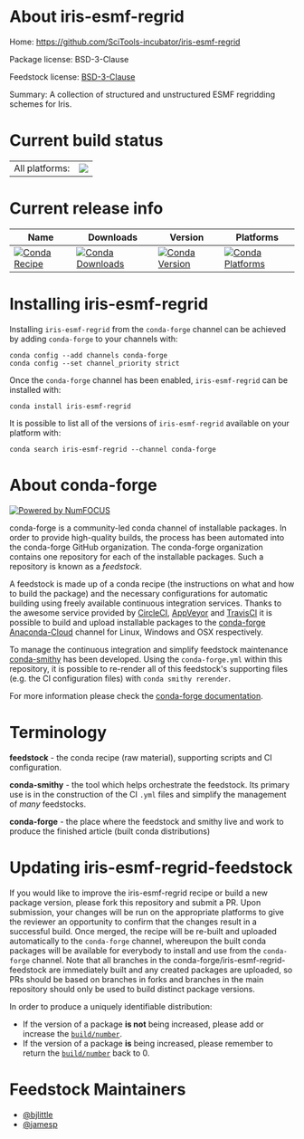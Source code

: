 About iris-esmf-regrid
======================

Home: https://github.com/SciTools-incubator/iris-esmf-regrid

Package license: BSD-3-Clause

Feedstock license: [BSD-3-Clause](https://github.com/conda-forge/iris-esmf-regrid-feedstock/blob/master/LICENSE.txt)

Summary: A collection of structured and unstructured ESMF regridding schemes for Iris.

Current build status
====================


<table><tr><td>All platforms:</td>
    <td>
      <a href="https://dev.azure.com/conda-forge/feedstock-builds/_build/latest?definitionId=12450&branchName=master">
        <img src="https://dev.azure.com/conda-forge/feedstock-builds/_apis/build/status/iris-esmf-regrid-feedstock?branchName=master">
      </a>
    </td>
  </tr>
</table>

Current release info
====================

| Name | Downloads | Version | Platforms |
| --- | --- | --- | --- |
| [![Conda Recipe](https://img.shields.io/badge/recipe-iris--esmf--regrid-green.svg)](https://anaconda.org/conda-forge/iris-esmf-regrid) | [![Conda Downloads](https://img.shields.io/conda/dn/conda-forge/iris-esmf-regrid.svg)](https://anaconda.org/conda-forge/iris-esmf-regrid) | [![Conda Version](https://img.shields.io/conda/vn/conda-forge/iris-esmf-regrid.svg)](https://anaconda.org/conda-forge/iris-esmf-regrid) | [![Conda Platforms](https://img.shields.io/conda/pn/conda-forge/iris-esmf-regrid.svg)](https://anaconda.org/conda-forge/iris-esmf-regrid) |

Installing iris-esmf-regrid
===========================

Installing `iris-esmf-regrid` from the `conda-forge` channel can be achieved by adding `conda-forge` to your channels with:

```
conda config --add channels conda-forge
conda config --set channel_priority strict
```

Once the `conda-forge` channel has been enabled, `iris-esmf-regrid` can be installed with:

```
conda install iris-esmf-regrid
```

It is possible to list all of the versions of `iris-esmf-regrid` available on your platform with:

```
conda search iris-esmf-regrid --channel conda-forge
```


About conda-forge
=================

[![Powered by NumFOCUS](https://img.shields.io/badge/powered%20by-NumFOCUS-orange.svg?style=flat&colorA=E1523D&colorB=007D8A)](http://numfocus.org)

conda-forge is a community-led conda channel of installable packages.
In order to provide high-quality builds, the process has been automated into the
conda-forge GitHub organization. The conda-forge organization contains one repository
for each of the installable packages. Such a repository is known as a *feedstock*.

A feedstock is made up of a conda recipe (the instructions on what and how to build
the package) and the necessary configurations for automatic building using freely
available continuous integration services. Thanks to the awesome service provided by
[CircleCI](https://circleci.com/), [AppVeyor](https://www.appveyor.com/)
and [TravisCI](https://travis-ci.com/) it is possible to build and upload installable
packages to the [conda-forge](https://anaconda.org/conda-forge)
[Anaconda-Cloud](https://anaconda.org/) channel for Linux, Windows and OSX respectively.

To manage the continuous integration and simplify feedstock maintenance
[conda-smithy](https://github.com/conda-forge/conda-smithy) has been developed.
Using the ``conda-forge.yml`` within this repository, it is possible to re-render all of
this feedstock's supporting files (e.g. the CI configuration files) with ``conda smithy rerender``.

For more information please check the [conda-forge documentation](https://conda-forge.org/docs/).

Terminology
===========

**feedstock** - the conda recipe (raw material), supporting scripts and CI configuration.

**conda-smithy** - the tool which helps orchestrate the feedstock.
                   Its primary use is in the construction of the CI ``.yml`` files
                   and simplify the management of *many* feedstocks.

**conda-forge** - the place where the feedstock and smithy live and work to
                  produce the finished article (built conda distributions)


Updating iris-esmf-regrid-feedstock
===================================

If you would like to improve the iris-esmf-regrid recipe or build a new
package version, please fork this repository and submit a PR. Upon submission,
your changes will be run on the appropriate platforms to give the reviewer an
opportunity to confirm that the changes result in a successful build. Once
merged, the recipe will be re-built and uploaded automatically to the
`conda-forge` channel, whereupon the built conda packages will be available for
everybody to install and use from the `conda-forge` channel.
Note that all branches in the conda-forge/iris-esmf-regrid-feedstock are
immediately built and any created packages are uploaded, so PRs should be based
on branches in forks and branches in the main repository should only be used to
build distinct package versions.

In order to produce a uniquely identifiable distribution:
 * If the version of a package **is not** being increased, please add or increase
   the [``build/number``](https://docs.conda.io/projects/conda-build/en/latest/resources/define-metadata.html#build-number-and-string).
 * If the version of a package **is** being increased, please remember to return
   the [``build/number``](https://docs.conda.io/projects/conda-build/en/latest/resources/define-metadata.html#build-number-and-string)
   back to 0.

Feedstock Maintainers
=====================

* [@bjlittle](https://github.com/bjlittle/)
* [@jamesp](https://github.com/jamesp/)

